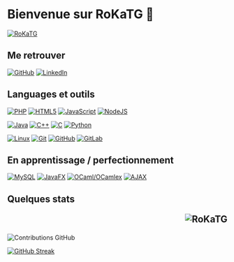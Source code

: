 # Bienvenue sur RoKaTG 👋

[![RoKaTG](https://github-profile-trophy.vercel.app/?username=RoKaTG&theme=onedark&rank=SECRET,SSS,SS,S,AAA,AA,A&no-bg=true&no-frame=true&margin-w=16)](https://github.com/ryo-ma/github-profile-trophy)

## Me retrouver

[![GitHub](https://img.shields.io/badge/-GitHub-000?&logo=GitHub&logoColor=FFF)](https://github.com/RoKaTG/)
[![LinkedIn](https://img.shields.io/badge/-LinkedIn-000?&logo=LinkedIn&logoColor=0A66C2)](https://www.linkedin.com/in/yassine-msilini-44a84b199/)

## Languages et outils

[![PHP](https://img.shields.io/badge/-PHP-000?&logo=PHP&logoColor=777BB4)](https://www.php.net)
[![HTML5](https://img.shields.io/badge/-HTML5-000?&logo=HTML5&logoColor=E34F26)](https://www.w3.org/html/)
[![JavaScript](https://img.shields.io/badge/-JavaScript-000?&logo=JavaScript&logoColor=F7DF1E)](https://developer.mozilla.org/en-US/docs/Web/JavaScript)
[![NodeJS](https://img.shields.io/badge/-NodeJS-000?&logo=nodedotjs&logoColor=success)](https://nodejs.org/en)


[![Java](https://img.shields.io/badge/-Java-000?&logo=oracle&logoColor=4479A1)](https://dev.java/)
[![C++](https://img.shields.io/badge/-C++-000?&logo=cplusplus&logoColor=#00599C)](https://isocpp.org/)
[![C](https://img.shields.io/badge/-C-000?&logo=C&logoColor=#A8B9CC)](https://www.iso.org/standard/74528.html)
[![Python](https://img.shields.io/badge/-Python-000?&logo=python&logoColor=#3776AB)](https://www.python.org/)


[![Linux](https://img.shields.io/badge/-Linux-000?&logo=Linux&logoColor=FCC624)](https://www.linux.org/)
[![Git](https://img.shields.io/badge/-Git-000?&logo=Git&logoColor=F05032)](https://git-scm.com/)
[![GitHub](https://img.shields.io/badge/-GitHub-000?&logo=GitHub&logoColor=FFF)](https://www.github.com/)
[![GitLab](https://img.shields.io/badge/-GitLab-000?&logo=GitLab&logoColor=FC6D26)](https://www.gitlab.com/)


## En apprentissage / perfectionnement

[![MySQL](https://img.shields.io/badge/-MySQL-000?&logo=MySQL&logoColor=4479A1)](https://www.mysql.com/)
[![JavaFX](https://img.shields.io/badge/-JavaFX-000?&logo=oracle&logoColor=#FF5A00)](https://openjfx.io/)
[![OCaml/OCamlex](https://img.shields.io/badge/-OCaml/OCamlex-000?&logo=ocaml&logoColor=#EC6813)](https://ocaml.org/)
[![AJAX](https://img.shields.io/badge/-AJAX-000?&logo=reactquery&logoColor=#FF4154)](https://www.w3schools.com/xml/ajax_intro.asp)

## Quelques stats  <p align="right"> <img src="https://komarev.com/ghpvc/?username=RoKaTG&label=Profile%20views&color=0e75b6&style=flat" alt="RoKaTG" /> </p>

![Contributions GitHub](https://github-readme-stats.vercel.app/api?username=RoKatG&custom_title=Contributions%20GitHub&show_icons=true&locale=fr&count_private=true&hide=stars,issues&bg_color=0d1117&hide_border=true&icon_color=52BFEA&text_color=FFF&title_color=52BFEA)

 [![GitHub Streak](https://github-readme-streak-stats.herokuapp.com?user=RoKaTG&hide_border=true&locale=fr&background=0d1117&ring=52BFEA&stroke=52BFEA&fire=52BFEA&sideNums=FFFFFF&currStreakLabel=FFFFFF&sideLabels=FFFFFF&dates=FFFFFF&currStreakNum=FFFFFF)](https://git.io/streak-stats) 
